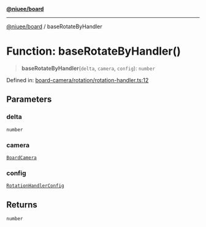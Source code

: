 [**@niuee/board**](../README.md)

***

[@niuee/board](../globals.md) / baseRotateByHandler

# Function: baseRotateByHandler()

> **baseRotateByHandler**(`delta`, `camera`, `config`): `number`

Defined in: [board-camera/rotation/rotation-handler.ts:12](https://github.com/niuee/board/blob/a0a1179721d4f4b943b6a9bc156753ac9737e502/src/board-camera/rotation/rotation-handler.ts#L12)

## Parameters

### delta

`number`

### camera

[`BoardCamera`](../interfaces/BoardCamera.md)

### config

[`RotationHandlerConfig`](../type-aliases/RotationHandlerConfig.md)

## Returns

`number`
